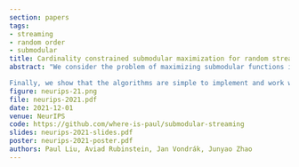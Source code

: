 ```yaml
---
section: papers
tags:
- streaming
- random order
- submodular
title: Cardinality constrained submodular maximization for random streams
abstract: "We consider the problem of maximizing submodular functions in single-pass streaming and secretaries-with-shortlists models, both with random arrival order. For cardinality constrained monotone functions, Agrawal, Shadravan, and Stein gave a single-pass $(1-1/e-\\varepsilon)$-approximation algorithm using only linear memory, but their exponential dependence on $\\varepsilon$ makes it impractical even for $\\varepsilon=0.1$. We simplify both the algorithm and the analysis, obtaining an exponential improvement in the $\\varepsilon$-dependence (in particular, $O(k/\\varepsilon)$ memory). Extending these techniques, we also give a simple $(1/e-\\varepsilon)$-approximation for non-monotone functions in $O(k/\\varepsilon)$ memory. For the monotone case, we also give a corresponding unconditional hardness barrier of $1-1/e+\\varepsilon$ for single-pass algorithms in randomly ordered streams, even assuming unlimited computation. 

Finally, we show that the algorithms are simple to implement and work well on real world datasets."
figure: neurips-21.png
file: neurips-2021.pdf
date: 2021-12-01
venue: NeurIPS
code: https://github.com/where-is-paul/submodular-streaming
slides: neurips-2021-slides.pdf
poster: neurips-2021-poster.pdf
authors: Paul Liu, Aviad Rubinstein, Jan Vondrák, Junyao Zhao
---
```

